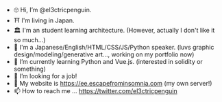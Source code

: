 - 🙄 Hi, I’m @el3ctricpenguin.
- ⛩ I'm living in Japan.
- 🏛 I'm an student learning architecture. (However, actually I don't like it so much...) 
- 🙌 I'm a Japanese/English/HTML/CSS/JS/Python speaker. (luvs graphic design/modeling/generative art..., working on my portfolio now) 
- 💊 I’m currently learning Python and Vue.js. (interested in solidity or something)
- 🎫 I’m looking for a job!
- 📡 My website is https://ee.escapefrominsomnia.com (my own server!)
- 📫 How to reach me ... https://twitter.com/el3ctricpenguin

<!---
el3ctricpenguin/el3ctricpenguin is a ✨ special ✨ repository because its `README.md` (this file) appears on your GitHub profile.
You can click the Preview link to take a look at your changes.
--->
